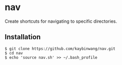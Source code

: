 # nav
Create shortcuts for navigating to specific directories.

## Installation
```
$ git clone https://github.com/kaybinwang/nav.git
$ cd nav
$ echo 'source nav.sh' >> ~/.bash_profile
```
